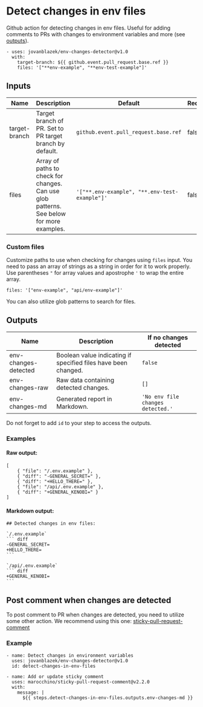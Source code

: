 # Detect changes in env files

Github action for detecting changes in env files. Useful for adding comments to PRs with changes to environment variables and more (see [outputs](#outputs)).

```
- uses: jovanblazek/env-changes-detector@v1.0
  with:
    target-branch: ${{ github.event.pull_request.base.ref }}
    files: '["**env-example", "**env-test-example"]'
```

## Inputs

| Name          | Description                                                                              | Default                                       | Required |
| ------------- | ---------------------------------------------------------------------------------------- | --------------------------------------------- | -------- |
| target-branch | Target branch of PR. Set to PR target branch by default.                                 | `github.event.pull_request.base.ref` | false    |
| files         | Array of paths to check for changes. Can use glob patterns. See below for more examples. | `'["**.env-example", "**.env-test-example"]'` | false    |

### Custom files

Customize paths to use when checking for changes using `files` input. You need to pass an array of strings as a string in order for it to work properly. Use parentheses `"` for array values and apostrophe `'` to wrap the entire array.


```
files: '["env-example", "api/env-example"]'
```

You can also utilize glob patterns to search for files.

## Outputs

| Name                 | Description                                                    | If no changes detected        |
| -------------------- | -------------------------------------------------------------- | ----------------------------- |
| env-changes-detected | Boolean value indicating if specified files have been changed. | `false`                       |
| env-changes-raw      | Raw data containing detected changes.                          | `[]`                          |
| env-changes-md       | Generated report in Markdown.                                  | `'No env file changes detected.'` |

Do not forget to add `id` to your step to access the outputs.

### Examples

#### Raw output:
```
[
	{ "file": "/.env.example" },
	{ "diff": "-GENERAL_SECRET=" },
	{ "diff": "+HELLO_THERE=" },
	{ "file": "/api/.env.example" },
	{ "diff": "+GENERAL_KENOBI=" }
]
```

#### Markdown output:
````
## Detected changes in env files:

`/.env.example`
``` diff
-GENERAL_SECRET=
+HELLO_THERE=
``` 

`/api/.env.example`
``` diff
+GENERAL_KENOBI=
```
````

## Post comment when changes are detected

To post comment to PR when changes are detected, you need to utilize some other action. We recommend using this one: [sticky-pull-request-comment](https://github.com/marocchino/sticky-pull-request-comment)

### Example

```
- name: Detect changes in environment variables
  uses: jovanblazek/env-changes-detector@v1.0
  id: detect-changes-in-env-files

- name: Add or update sticky comment
  uses: marocchino/sticky-pull-request-comment@v2.2.0
  with:
    message: |
      ${{ steps.detect-changes-in-env-files.outputs.env-changes-md }}
```
